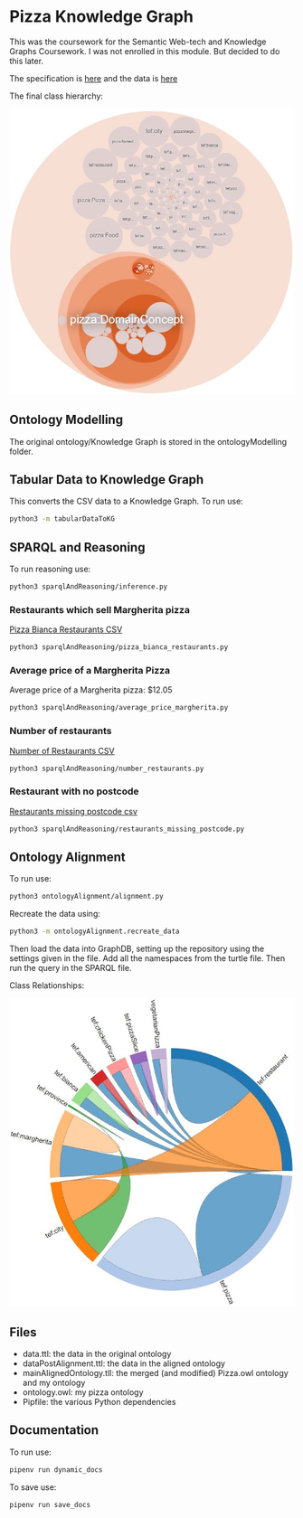 # Pizza Knowledge Graph

This was the coursework for the Semantic Web-tech and Knowledge Graphs Coursework. I was not enrolled in this module. But decided to do this later.

The specification is [here](https://github.com/turing-knowledge-graphs/teaching/blob/main/city/2020-2021/INM713_Coursework.pdf) and the data is [here](https://www.kaggle.com/datasets/datafiniti/pizza-restaurants-and-the-pizza-they-sell?resource=download)

The final class hierarchy:

![Class Hierarchy](https://github.com/SL477/Pizza_KG/blob/6fca04b2551f58a7955025b2caf3c7821c45d3d4/images/ClassHierarchy.JPG?raw=true)

## Ontology Modelling

The original ontology/Knowledge Graph is stored in the ontologyModelling folder.

## Tabular Data to Knowledge Graph

This converts the CSV data to a Knowledge Graph. To run use:

```bash
python3 -m tabularDataToKG
```

## SPARQL and Reasoning

To run reasoning use:

```bash
python3 sparqlAndReasoning/inference.py
```

### Restaurants which sell Margherita pizza

[Pizza Bianca Restaurants CSV](https://github.com/SL477/Pizza_KG/blob/main/sparqlAndReasoning/pizzaBiancaRestaurants.csv)

```bash
python3 sparqlAndReasoning/pizza_bianca_restaurants.py
```

### Average price of a Margherita Pizza

Average price of a Margherita pizza: $12.05

```bash
python3 sparqlAndReasoning/average_price_margherita.py
```

### Number of restaurants

[Number of Restaurants CSV](https://github.com/SL477/Pizza_KG/blob/main/sparqlAndReasoning/number_restaurants.csv)

```bash
python3 sparqlAndReasoning/number_restaurants.py
```

### Restaurant with no postcode

[Restaurants missing postcode csv](https://github.com/SL477/Pizza_KG/blob/main/sparqlAndReasoning/restaurants_missing_postcode.csv)

```bash
python3 sparqlAndReasoning/restaurants_missing_postcode.py
```

## Ontology Alignment

To run use:

```bash
python3 ontologyAlignment/alignment.py
```

Recreate the data using:

```bash
python3 -m ontologyAlignment.recreate_data
```

Then load the data into GraphDB, setting up the repository using the settings given in the file.
Add all the namespaces from the turtle file.
Then run the query in the SPARQL file.

Class Relationships:

![Class Relationships](https://github.com/SL477/Pizza_KG/blob/6fca04b2551f58a7955025b2caf3c7821c45d3d4/images/ClassRelationships.JPG?raw=true)

## Files

- data.ttl: the data in the original ontology
- dataPostAlignment.ttl: the data in the aligned ontology
- mainAlignedOntology.tll: the merged (and modified) Pizza.owl ontology and my ontology
- ontology.owl: my pizza ontology
- Pipfile: the various Python dependencies

## Documentation

To run use:

```bash
pipenv run dynamic_docs
```

To save use:

```bash
pipenv run save_docs
```
